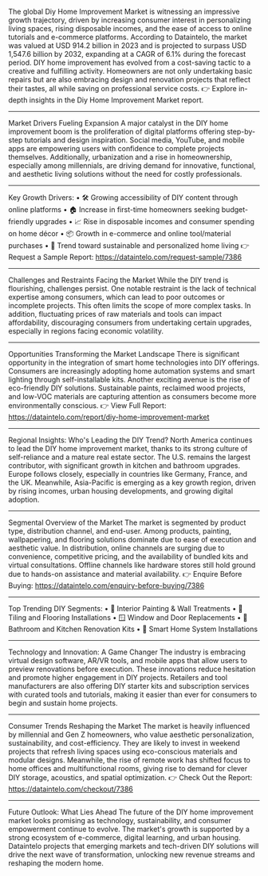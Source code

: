 The global Diy Home Improvement Market is witnessing an impressive growth trajectory, driven by increasing consumer interest in personalizing living spaces, rising disposable incomes, and the ease of access to online tutorials and e-commerce platforms. According to Dataintelo, the market was valued at USD 914.2 billion in 2023 and is projected to surpass USD 1,547.6 billion by 2032, expanding at a CAGR of 6.1% during the forecast period.
DIY home improvement has evolved from a cost-saving tactic to a creative and fulfilling activity. Homeowners are not only undertaking basic repairs but are also embracing design and renovation projects that reflect their tastes, all while saving on professional service costs.
👉 Explore in-depth insights in the Diy Home Improvement Market report.
________________________________________
Market Drivers Fueling Expansion
A major catalyst in the DIY home improvement boom is the proliferation of digital platforms offering step-by-step tutorials and design inspiration. Social media, YouTube, and mobile apps are empowering users with confidence to complete projects themselves.
Additionally, urbanization and a rise in homeownership, especially among millennials, are driving demand for innovative, functional, and aesthetic living solutions without the need for costly professionals.
________________________________________
Key Growth Drivers:
•	🛠️ Growing accessibility of DIY content through online platforms
•	🏠 Increase in first-time homeowners seeking budget-friendly upgrades
•	📈 Rise in disposable incomes and consumer spending on home décor
•	📦 Growth in e-commerce and online tool/material purchases
•	🌿 Trend toward sustainable and personalized home living
👉 Request a Sample Report: https://dataintelo.com/request-sample/7386
________________________________________
Challenges and Restraints Facing the Market
While the DIY trend is flourishing, challenges persist. One notable restraint is the lack of technical expertise among consumers, which can lead to poor outcomes or incomplete projects. This often limits the scope of more complex tasks.
In addition, fluctuating prices of raw materials and tools can impact affordability, discouraging consumers from undertaking certain upgrades, especially in regions facing economic volatility.
________________________________________
Opportunities Transforming the Market Landscape
There is significant opportunity in the integration of smart home technologies into DIY offerings. Consumers are increasingly adopting home automation systems and smart lighting through self-installable kits.
Another exciting avenue is the rise of eco-friendly DIY solutions. Sustainable paints, reclaimed wood projects, and low-VOC materials are capturing attention as consumers become more environmentally conscious.
👉 View Full Report: https://dataintelo.com/report/diy-home-improvement-market
________________________________________
Regional Insights: Who's Leading the DIY Trend?
North America continues to lead the DIY home improvement market, thanks to its strong culture of self-reliance and a mature real estate sector. The U.S. remains the largest contributor, with significant growth in kitchen and bathroom upgrades.
Europe follows closely, especially in countries like Germany, France, and the UK. Meanwhile, Asia-Pacific is emerging as a key growth region, driven by rising incomes, urban housing developments, and growing digital adoption.
________________________________________
Segmental Overview of the Market
The market is segmented by product type, distribution channel, and end-user. Among products, painting, wallpapering, and flooring solutions dominate due to ease of execution and aesthetic value.
In distribution, online channels are surging due to convenience, competitive pricing, and the availability of bundled kits and virtual consultations. Offline channels like hardware stores still hold ground due to hands-on assistance and material availability.
👉 Enquire Before Buying: https://dataintelo.com/enquiry-before-buying/7386
________________________________________
Top Trending DIY Segments:
•	🎨 Interior Painting & Wall Treatments
•	🧱 Tiling and Flooring Installations
•	🪟 Window and Door Replacements
•	🛁 Bathroom and Kitchen Renovation Kits
•	🔌 Smart Home System Installations
________________________________________
Technology and Innovation: A Game Changer
The industry is embracing virtual design software, AR/VR tools, and mobile apps that allow users to preview renovations before execution. These innovations reduce hesitation and promote higher engagement in DIY projects.
Retailers and tool manufacturers are also offering DIY starter kits and subscription services with curated tools and tutorials, making it easier than ever for consumers to begin and sustain home projects.
________________________________________
Consumer Trends Reshaping the Market
The market is heavily influenced by millennial and Gen Z homeowners, who value aesthetic personalization, sustainability, and cost-efficiency. They are likely to invest in weekend projects that refresh living spaces using eco-conscious materials and modular designs.
Meanwhile, the rise of remote work has shifted focus to home offices and multifunctional rooms, giving rise to demand for clever DIY storage, acoustics, and spatial optimization.
👉 Check Out the Report: https://dataintelo.com/checkout/7386
________________________________________
Future Outlook: What Lies Ahead
The future of the DIY home improvement market looks promising as technology, sustainability, and consumer empowerment continue to evolve. The market's growth is supported by a strong ecosystem of e-commerce, digital learning, and urban housing.
Dataintelo projects that emerging markets and tech-driven DIY solutions will drive the next wave of transformation, unlocking new revenue streams and reshaping the modern home.

